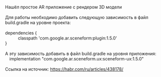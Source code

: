 Нашёл простое AR приложение с рендером 3D модели <br>
<br>
Для работы необходимо добавить следующую зависимость в файл build.gradle на уровне проекта:<br>
<br>
dependencies {<br>
&emsp;&emsp;&emsp;classpath 'com.google.ar.sceneform:plugin:1.5.0'<br>
}<br>
<br>
А эту зависимость добавить в файл build.gradle на уровня приложения:<br>
&emsp;implementation "com.google.ar.sceneform.ux:sceneform-ux:1.5.0"<br>
<br>
Ссылка на источник: https://habr.com/ru/articles/438178/<br>
